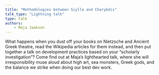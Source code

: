 ```yaml
---
title: "Methodologies between Scylla and Charybdis"
talk_type: "Lightning talk"
type: talk
authors:
    - Maja Jaakson
---
```

What happens when you dust off your books on Nietzsche and Ancient Greek theatre, read the Wikipedia articles for them instead, and then put together a talk on development practices based on your “scholarly investigation”? Come find out at Maja’s lighthearted talk, where she will irresponsibility muse aloud about high art, sea monsters, Greek gods, and the balance we strike when doing our best dev work.
